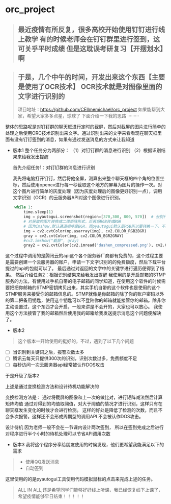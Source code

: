 # orc_project
> 最近疫情有所反复，很多高校开始使用钉钉进行线上教学
> 有的时候老师会在钉钉群里进行签到，这可关乎平时成绩
> 但是这耽误考研复习【开摆划水】啊
> ---

> 于是，几个中午的时间，开发出来这个东西【主要是使用了OCR技术】
> OCR技术就是对图像里面的文字进行识别的
>----
> 项目地址：https://github.com/CEllmemichael/orc_project
> 如果能帮到大家，希望大家多多点星，球球了
> 下面介绍一下我的思路
·········

 整体的思路呢是对钉钉群的聊天框进行定时的截屏，然后对截屏的图片进行简单的处理之后使用ORC技术识别出来文字。通过识别出来的文字来看看现在聊天框里面有没有钉钉签到的消息，如果有通过发送消息的方式来让我知道
 - 版本1
	整个任务分为两部分：
	（1）对钉钉群的消息进行识别
	（2）根据识别结果来给我发出提醒
	
	首先介绍任务1：对钉钉群的消息进行识别

	我先将电脑打开钉钉，然后将他全屏，测算出来整个聊天框的四个角的位置坐标，然后使用opencv进行每一秒截取这个地方的屏幕为图片的操作一次。对这个图片进行简单的灰度处理（因为灰度处理后的图像更好识别一点），调用文字识别（OCR）的云服务器API对这个图像进行识别。
	

```python
    while 1:
        time.sleep(1)
        img = pyautogui.screenshot(region=[370,300, 800, 570])  # 分别代表：左上角坐标，宽高
        # 对获取的图片转换成二维矩阵形式，后再将RGB转成BGR
        # 因为imshow,默认通道顺序是BGR，而pyautogui默认是RGB所以要转换一下，不然会有点问题
        img = cv2.cvtColor(np.asarray(img), cv2.COLOR_RGB2BGR)
        gray = cv2.cvtColor(img, cv2.COLOR_BGR2GRAY)
        #cv2.imshow("截屏", gray)
        gray2 = cv2.cvtColor(cv2.imread('dashen_compressed.png'), cv2.COLOR_BGR2GRAY)
```
	
这个过程中调用的是腾讯云的api这个各个服务器厂商都有免费的，这个过程主要是需要创建一个云服务器的账户，申请一下文字识别的的免费额度，然后下载平台提过的api的包就可以了。
最后通过对返回的文字中的关键字进行遍历便得到了结果。
	然后介绍任务2：根据识别结果来给我发出提醒
		我使用的是开启邮箱的STMP服务的方法，有使用过手机自带的电子邮箱的同学知道，在使用这个软件的时候需要把把你邮箱的STMP密钥拷贝出来，其实手机自带的这个软件也是使用的这个STMP服务来接受你的邮箱信息的。STMP就像是你邮箱的除了你的账户密码以外的第二把备用钥匙，使用这个钥匙可以不登陆你的邮箱就能接管你的邮箱。除非你主动设置过，这个东西才会开启，一般来讲是不会开的，大家也可以放心。
		我使用这个方法接管了我的邮箱然后使用我的邮箱给我发送提示消息这个问题便解决了。
 - 版本2
 


   

>   这个版本一开始使用的挺好的，不过，遇到了以下几个问题
 - [ ] 当识别到关键词之后，报警次数太多
 - [ ] 腾讯云每天只提供300次的识别，识别次数过多，免费额度不足
 - [ ] 每秒访问一次云服务器api经常被认作DOS攻击

于是升级了版本2

上述是通过变换检测方法和设计待机功能解决的
 
变换检测方法是：
通过将截屏的图像和上一次的做比对，进行矩阵减法然后计算矩阵均值
通过对得到的均值取阈值，对大于阈值的情况才进行识别，这样只有在聊天框发生变化的时候才会进行检测。
这样的好处是降低了检测的次数，而且不会多次报警。这样还不会形成周期型的调用API 不会被认作DOS攻击。

设计待机
因为老师一般不会在一节课内设计两次签到，
所以在签到完成之后进行对程序进行半个小时的待机处理可以节省API调用次数

 - 版本3
  我将这个程序分享给朋友使用的时候发现，他们更希望我能满足以下的需求
  
  

>  - 使用QQ发送消息
>  - 自动签到

这里使用的的是pyautogui工具使用代码模拟鼠标的点击来完成上述的任务。




> ALL IN ALL,还是希望同学们能够好好线上听课，我已经恢复线下上课了，希望疫情能够早日结束！！！！！

 
